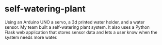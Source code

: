 # self-watering-plant

Using an Arduino UNO a servo, a 3d printed water holder, and a water sensor. My team built a self-watering plant system.
It also uses a Python Flask web application that stores sensor data and lets a user know when the system needs more water. 
